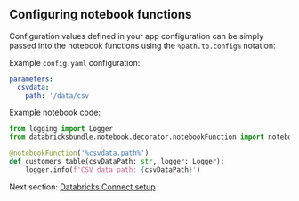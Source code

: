 ## Configuring notebook functions

Configuration values defined in your app configuration can be simply passed into the notebook functions using the `%path.to.config%` notation: 

Example `config.yaml` configuration:

```yaml
parameters:
  csvdata:
    path: '/data/csv
```

Example notebook code:

```python
from logging import Logger
from databricksbundle.notebook.decorator.notebookFunction import notebookFunction

@notebookFunction('%csvdata.path%')
def customers_table(csvDataPath: str, logger: Logger):
    logger.info(f'CSV data path: {csvDataPath}')
```

Next section: [Databricks Connect setup](databricks-connect.md)
